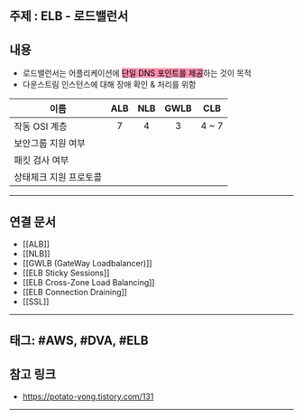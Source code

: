 

## 주제 :  ELB - 로드밸런서



## 내용 

- 로드밸런서는 어플리케이션에 <mark style="background: #FF5582A6;">단일 DNS 포인트를 제공</mark>하는 것이 목적
- 다운스트림 인스턴스에 대해 장애 확인 & 처리를 위함



| 이름                   | ALB | NLB | GWLB |  CLB  |
| ---------------------- |:---:|:---:|:----:|:-----:|
| 작동 OSI 계층          |  7  |  4  |  3   | 4 ~ 7 |
| 보안그룹 지원 여부     |     |     |      |       |
| 패킷 검사 여부         |     |     |      |       |
| 상태체크 지원 프로토콜 |     |     |      |       |





----


## 연결 문서


- [[ALB]]
- [[NLB]]
- [[GWLB (GateWay Loadbalancer)]]
- [[ELB Sticky Sessions]]
- [[ELB Cross-Zone Load Balancing]]
- [[ELB Connection Draining]]
- [[SSL]]

---

## 태그: #AWS, #DVA, #ELB







## 참고 링크

- https://potato-yong.tistory.com/131


---
